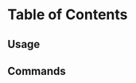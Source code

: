 <!-- ~~ Generated by projen. To modify, edit .projenrc.js and run "projen". -->

# Table of Contents

<!-- toc -->

## Usage

<!-- usage -->

## Commands

<!-- commands -->
